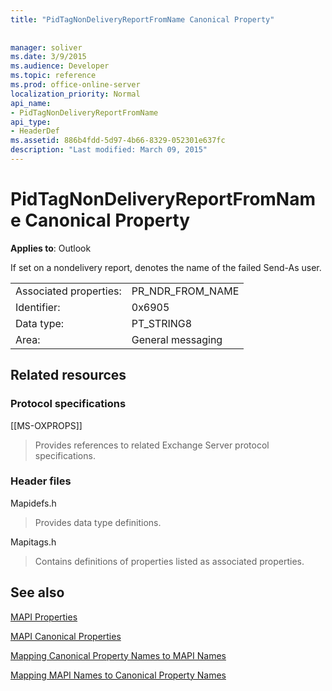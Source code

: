 ```yaml
---
title: "PidTagNonDeliveryReportFromName Canonical Property"
 
 
manager: soliver
ms.date: 3/9/2015
ms.audience: Developer
ms.topic: reference
ms.prod: office-online-server
localization_priority: Normal
api_name:
- PidTagNonDeliveryReportFromName
api_type:
- HeaderDef
ms.assetid: 886b4fdd-5d97-4b66-8329-052301e637fc
description: "Last modified: March 09, 2015"
---
```


# PidTagNonDeliveryReportFromName Canonical Property

  
  
**Applies to**: Outlook 
  
If set on a nondelivery report, denotes the name of the failed Send-As user.
  
|||
|:-----|:-----|
|Associated properties:  <br/> |PR_NDR_FROM_NAME  <br/> |
|Identifier:  <br/> |0x6905  <br/> |
|Data type:  <br/> |PT_STRING8  <br/> |
|Area:  <br/> |General messaging  <br/> |
   
## Related resources

### Protocol specifications

[[MS-OXPROPS]] 
  
> Provides references to related Exchange Server protocol specifications.
    
### Header files

Mapidefs.h
  
> Provides data type definitions.
    
Mapitags.h
  
> Contains definitions of properties listed as associated properties.
    
## See also



[MAPI Properties](mapi-properties.md)
  
[MAPI Canonical Properties](mapi-canonical-properties.md)
  
[Mapping Canonical Property Names to MAPI Names](mapping-canonical-property-names-to-mapi-names.md)
  
[Mapping MAPI Names to Canonical Property Names](mapping-mapi-names-to-canonical-property-names.md)

